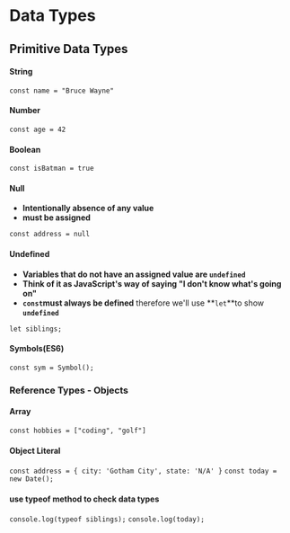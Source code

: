 # Data Types

## Primitive Data Types

#### String

`const name = "Bruce Wayne"`

#### Number

`const age = 42`

#### Boolean

`const isBatman = true`

#### Null

* **Intentionally absence of any value**
* **must be assigned**

`const address = null`

#### Undefined

* **Variables that do not have an assigned value are `undefined`**
* **Think of it as JavaScript's way of saying "I don't know what's going on"**
* **`const`must always be defined** therefore we'll use **`let`**to show **`undefined`**

`let siblings;`

#### Symbols\(ES6\)

`const sym = Symbol();`

### Reference Types - Objects

#### Array

`const hobbies = ["coding", "golf"]`

#### Object Literal

`const address = { city: 'Gotham City', state: 'N/A' }` `const today = new Date();`

#### use typeof method to check data types

`console.log(typeof siblings);` `console.log(today);`

